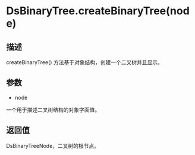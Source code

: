 # DsBinaryTree.createBinaryTree(node)

## 描述

createBinaryTree() 方法基于对象结构，创建一个二叉树并且显示。

## 参数

- node

一个用于描述二叉树结构的对象字面值。

## 返回值

DsBinaryTreeNode，二叉树的根节点。